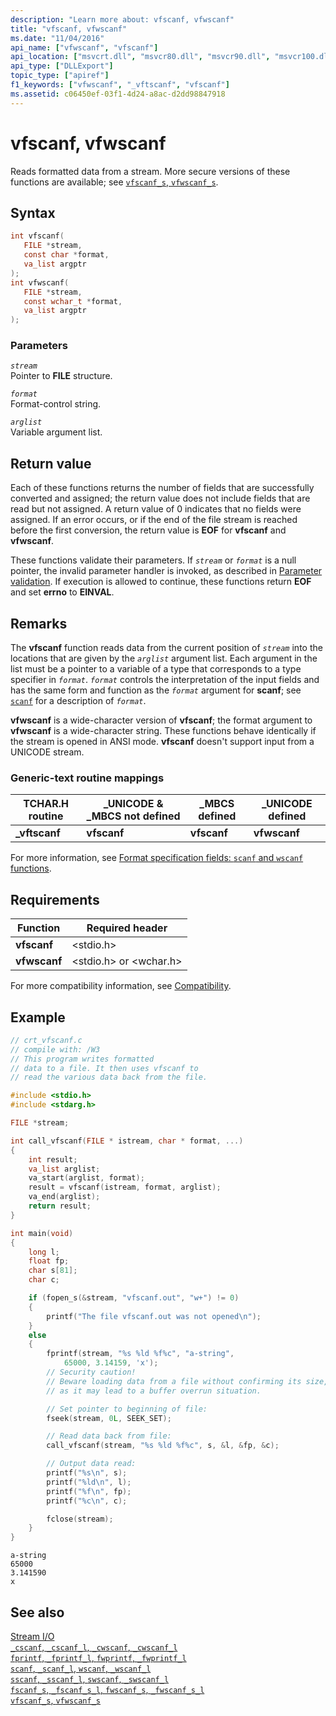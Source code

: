 ```yaml
---
description: "Learn more about: vfscanf, vfwscanf"
title: "vfscanf, vfwscanf"
ms.date: "11/04/2016"
api_name: ["vfwscanf", "vfscanf"]
api_location: ["msvcrt.dll", "msvcr80.dll", "msvcr90.dll", "msvcr100.dll", "msvcr100_clr0400.dll", "msvcr110.dll", "msvcr110_clr0400.dll", "msvcr120.dll", "msvcr120_clr0400.dll", "ucrtbase.dll"]
api_type: ["DLLExport"]
topic_type: ["apiref"]
f1_keywords: ["vfwscanf", "_vftscanf", "vfscanf"]
ms.assetid: c06450ef-03f1-4d24-a8ac-d2dd98847918
---
```

# vfscanf, vfwscanf

Reads formatted data from a stream. More secure versions of these functions are available; see [`vfscanf_s`, `vfwscanf_s`](vfscanf-s-vfwscanf-s.md).

## Syntax

```C
int vfscanf(
   FILE *stream,
   const char *format,
   va_list argptr
);
int vfwscanf(
   FILE *stream,
   const wchar_t *format,
   va_list argptr
);
```

### Parameters

*`stream`*\
Pointer to **FILE** structure.

*`format`*\
Format-control string.

*`arglist`*\
Variable argument list.

## Return value

Each of these functions returns the number of fields that are successfully converted and assigned; the return value does not include fields that are read but not assigned. A return value of 0 indicates that no fields were assigned. If an error occurs, or if the end of the file stream is reached before the first conversion, the return value is **EOF** for **vfscanf** and **vfwscanf**.

These functions validate their parameters. If *`stream`* or *`format`* is a null pointer, the invalid parameter handler is invoked, as described in [Parameter validation](../parameter-validation.md). If execution is allowed to continue, these functions return **EOF** and set **errno** to **EINVAL**.

## Remarks

The **vfscanf** function reads data from the current position of *`stream`* into the locations that are given by the *`arglist`* argument list. Each argument in the list must be a pointer to a variable of a type that corresponds to a type specifier in *`format`*. *`format`* controls the interpretation of the input fields and has the same form and function as the *`format`* argument for **scanf**; see [`scanf`](scanf-scanf-l-wscanf-wscanf-l.md) for a description of *`format`*.

**vfwscanf** is a wide-character version of **vfscanf**; the format argument to **vfwscanf** is a wide-character string. These functions behave identically if the stream is opened in ANSI mode. **vfscanf** doesn't support input from a UNICODE stream.

### Generic-text routine mappings

|TCHAR.H routine|_UNICODE & _MBCS not defined|_MBCS defined|_UNICODE defined|
|---------------------|------------------------------------|--------------------|-----------------------|
|**_vftscanf**|**vfscanf**|**vfscanf**|**vfwscanf**|

For more information, see [Format specification fields: `scanf` and `wscanf` functions](../format-specification-fields-scanf-and-wscanf-functions.md).

## Requirements

|Function|Required header|
|--------------|---------------------|
|**vfscanf**|\<stdio.h>|
|**vfwscanf**|\<stdio.h> or \<wchar.h>|

For more compatibility information, see [Compatibility](../compatibility.md).

## Example

```C
// crt_vfscanf.c
// compile with: /W3
// This program writes formatted
// data to a file. It then uses vfscanf to
// read the various data back from the file.

#include <stdio.h>
#include <stdarg.h>

FILE *stream;

int call_vfscanf(FILE * istream, char * format, ...)
{
    int result;
    va_list arglist;
    va_start(arglist, format);
    result = vfscanf(istream, format, arglist);
    va_end(arglist);
    return result;
}

int main(void)
{
    long l;
    float fp;
    char s[81];
    char c;

    if (fopen_s(&stream, "vfscanf.out", "w+") != 0)
    {
        printf("The file vfscanf.out was not opened\n");
    }
    else
    {
        fprintf(stream, "%s %ld %f%c", "a-string",
            65000, 3.14159, 'x');
        // Security caution!
        // Beware loading data from a file without confirming its size,
        // as it may lead to a buffer overrun situation.

        // Set pointer to beginning of file:
        fseek(stream, 0L, SEEK_SET);

        // Read data back from file:
        call_vfscanf(stream, "%s %ld %f%c", s, &l, &fp, &c);

        // Output data read:
        printf("%s\n", s);
        printf("%ld\n", l);
        printf("%f\n", fp);
        printf("%c\n", c);

        fclose(stream);
    }
}
```

```Output
a-string
65000
3.141590
x
```

## See also

[Stream I/O](../stream-i-o.md)\
[`_cscanf`, `_cscanf_l`, `_cwscanf`, `_cwscanf_l`](cscanf-cscanf-l-cwscanf-cwscanf-l.md)\
[`fprintf`, `_fprintf_l`, `fwprintf`, `_fwprintf_l`](fprintf-fprintf-l-fwprintf-fwprintf-l.md)\
[`scanf`, `_scanf_l`, `wscanf`, `_wscanf_l`](scanf-scanf-l-wscanf-wscanf-l.md)\
[`sscanf`, `_sscanf_l`, `swscanf`, `_swscanf_l`](sscanf-sscanf-l-swscanf-swscanf-l.md)\
[`fscanf_s`, `_fscanf_s_l`, `fwscanf_s`, `_fwscanf_s_l`](fscanf-s-fscanf-s-l-fwscanf-s-fwscanf-s-l.md)\
[`vfscanf_s`, `vfwscanf_s`](vfscanf-s-vfwscanf-s.md)
